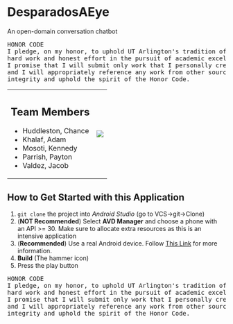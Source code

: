 # DesparadosAEye

An open-domain conversation chatbot

<pre>
HONOR CODE
I pledge, on my honor, to uphold UT Arlington's tradition of academic integrity, a tradition that values
hard work and honest effort in the pursuit of academic excellence.
I promise that I will submit only work that I personally create or that I contribute to group collaborations,
and I will appropriately reference any work from other sources. I will follow the highest standards of
integrity and uphold the spirit of the Honor Code. 
</pre>

<table>
<tr>

<td>
<h2> Team Members </h2>
<ul>
  <li> Huddleston, Chance
  <li> Khalaf, Adam
  <li> Mosoti, Kennedy
  <li> Parrish, Payton
  <li> Valdez, Jacob
</ul>
</td>

<td>
<image src="https://raw.githubusercontent.com/JacobFV/DesparadosAEYE/main/content/images/demo.gif" />
</td>

</tr>
</table>

 ## How to Get Started with this Application
 1. `git clone` the project into *Android Studio* (go to VCS->git->Clone)
 2. (**NOT Recommended**) Select **AVD Manager** and choose a phone with an API >= 30. Make sure to allocate extra resources as this is an intensive application
 3. (**Recommended**) Use a real Android device. Follow [This Link](https://developer.android.com/training/basics/firstapp/running-app) for more information.
 4. **Build** (The hammer icon)
 5. Press the play button

<pre>
HONOR CODE
I pledge, on my honor, to uphold UT Arlington's tradition of academic integrity, a tradition that values
hard work and honest effort in the pursuit of academic excellence.
I promise that I will submit only work that I personally create or that I contribute to group collaborations,
and I will appropriately reference any work from other sources. I will follow the highest standards of
integrity and uphold the spirit of the Honor Code. 
</pre>
